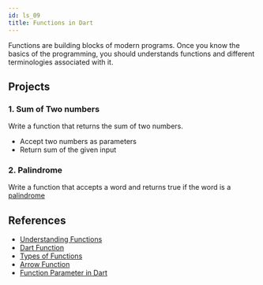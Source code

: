 ```yaml
---
id: ls_09
title: Functions in Dart
---
```


Functions are building blocks of modern programs. Once you know the basics of the programming, you should understands functions and different terminologies associated with it.

## Projects

### 1. Sum of Two numbers

Write a function that returns the sum of two numbers.

- Accept two numbers as parameters
- Return sum of the given input

### 2. Palindrome

Write a function that accepts a word and returns true if the word is a [palindrome](https://en.wikipedia.org/wiki/Palindrome)

## References

- [Understanding Functions](https://dart-tutorial.com/functions/functions-in-dart)
- [Dart Function](https://www.javatpoint.com/dart-function)
- [Types of Functions](https://dart-tutorial.com/functions/types-of-functions-in-dart/)
- [Arrow Function](https://dart-tutorial.com/functions/arrow-function-in-dart/)
- [Function Parameter in Dart](https://dart-tutorial.com/functions/function-parameter-in-dart/)
